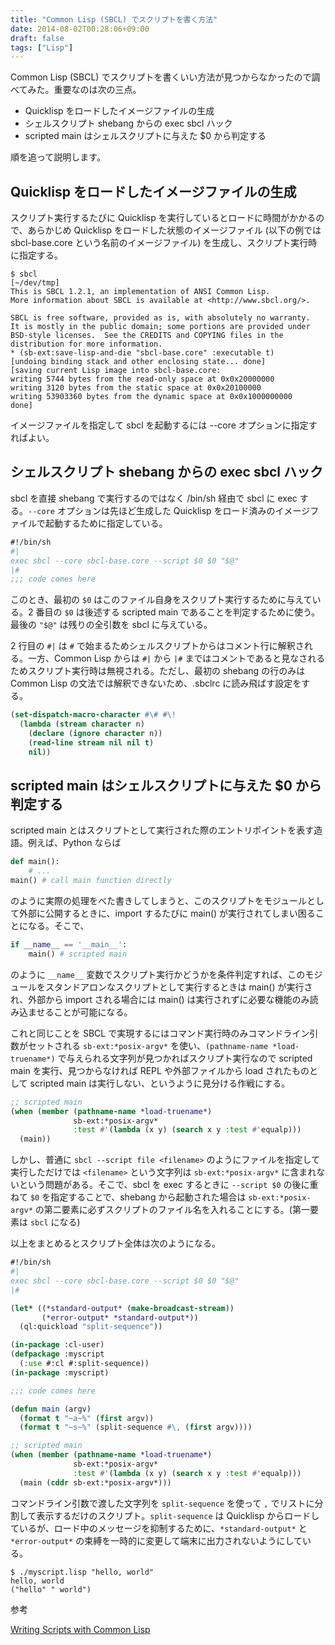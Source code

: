```yaml
---
title: "Common Lisp (SBCL) でスクリプトを書く方法"
date: 2014-08-02T00:28:06+09:00
draft: false
tags: ["Lisp"]
---
```

Common Lisp (SBCL) でスクリプトを書くいい方法が見つからなかったので調べてみた。重要なのは次の三点。

- Quicklisp をロードしたイメージファイルの生成
- シェルスクリプト shebang からの exec sbcl ハック
- scripted main はシェルスクリプトに与えた $0 から判定する

順を追って説明します。

## Quicklisp をロードしたイメージファイルの生成
スクリプト実行するたびに Quicklisp を実行しているとロードに時間がかかるので、あらかじめ Quicklisp をロードした状態のイメージファイル (以下の例では sbcl-base.core という名前のイメージファイル) を生成し、スクリプト実行時に指定する。

``` console
$ sbcl                                                                                                                                                                                                               [~/dev/tmp]
This is SBCL 1.2.1, an implementation of ANSI Common Lisp.
More information about SBCL is available at <http://www.sbcl.org/>.

SBCL is free software, provided as is, with absolutely no warranty.
It is mostly in the public domain; some portions are provided under
BSD-style licenses.  See the CREDITS and COPYING files in the
distribution for more information.
* (sb-ext:save-lisp-and-die "sbcl-base.core" :executable t)
[undoing binding stack and other enclosing state... done]
[saving current Lisp image into sbcl-base.core:
writing 5744 bytes from the read-only space at 0x0x20000000
writing 3120 bytes from the static space at 0x0x20100000
writing 53903360 bytes from the dynamic space at 0x0x1000000000
done]
```

イメージファイルを指定して sbcl を起動するには --core オプションに指定すればよい。

## シェルスクリプト shebang からの exec sbcl ハック
sbcl を直接 shebang で実行するのではなく /bin/sh 経由で sbcl に exec する。`--core` オプションは先ほど生成した Quicklisp をロード済みのイメージファイルで起動するために指定している。

``` cl
#!/bin/sh
#|
exec sbcl --core sbcl-base.core --script $0 $0 "$@"
|#
;;; code comes here
```

このとき、最初の `$0` はこのファイル自身をスクリプト実行するために与えている。2 番目の `$0` は後述する scripted main であることを判定するために使う。最後の `"$@"` は残りの全引数を sbcl に与えている。

2 行目の `#|` は `#` で始まるためシェルスクリプトからはコメント行に解釈される。一方、Common Lisp からは `#|` から `|#` まではコメントであると見なされるためスクリプト実行時は無視される。ただし、最初の shebang の行のみは Common Lisp の文法では解釈できないため、.sbclrc に読み飛ばす設定をする。

``` cl .sbclrc
(set-dispatch-macro-character #\# #\!
  (lambda (stream character n)
    (declare (ignore character n))
    (read-line stream nil nil t)
    nil))
```

## scripted main はシェルスクリプトに与えた $0 から判定する
scripted main とはスクリプトとして実行された際のエントリポイントを表す造語。例えば、Python ならば

``` python
def main():
    # ...
main() # call main function directly
```

のように実際の処理をべた書きしてしまうと、このスクリプトをモジュールとして外部に公開するときに、import するたびに main() が実行されてしまい困ることになる。そこで、

``` python
if __name__ == '__main__':
    main() # scripted main
```

のように `__name__` 変数でスクリプト実行かどうかを条件判定すれば、このモジュールをスタンドアロンなスクリプトとして実行するときは main() が実行され、外部から import される場合には main() は実行されずに必要な機能のみ読み込ませることが可能になる。

これと同じことを SBCL で実現するにはコマンド実行時のみコマンドライン引数がセットされる `sb-ext:*posix-argv*` を使い、`(pathname-name *load-truename*)` で与えられる文字列が見つかればスクリプト実行なので scripted main を実行、見つからなければ REPL や外部ファイルから load されたものとして scripted main は実行しない、というように見分ける作戦にする。

``` cl
;; scripted main
(when (member (pathname-name *load-truename*)
              sb-ext:*posix-argv*
              :test #'(lambda (x y) (search x y :test #'equalp)))
  (main))
```

しかし、普通に `sbcl --script file <filename>` のようにファイルを指定して実行しただけでは `<filename>` という文字列は `sb-ext:*posix-argv*` に含まれないという問題がある。そこで、sbcl を exec するときに `--script $0` の後に重ねて `$0` を指定することで、shebang から起動された場合は `sb-ext:*posix-argv*` の第二要素に必ずスクリプトのファイル名を入れることにする。(第一要素は `sbcl` になる)

以上をまとめるとスクリプト全体は次のようになる。

``` cl myscript.lisp
#!/bin/sh
#|
exec sbcl --core sbcl-base.core --script $0 $0 "$@"
|#

(let* ((*standard-output* (make-broadcast-stream))
       (*error-output* *standard-output*))
  (ql:quickload "split-sequence"))

(in-package :cl-user)
(defpackage :myscript
  (:use #:cl #:split-sequence))
(in-package :myscript)

;;; code comes here

(defun main (argv)
  (format t "~a~%" (first argv))
  (format t "~s~%" (split-sequence #\, (first argv))))

;; scripted main
(when (member (pathname-name *load-truename*)
              sb-ext:*posix-argv*
              :test #'(lambda (x y) (search x y :test #'equalp)))
  (main (cddr sb-ext:*posix-argv*)))
```

コマンドライン引数で渡した文字列を `split-sequence` を使って `,` でリストに分割して表示するだけのスクリプト。`split-sequence` は Quicklisp からロードしているが、ロード中のメッセージを抑制するために、`*standard-output*` と `*error-output*` の束縛を一時的に変更して端末に出力されないようにしている。

``` console
$ ./myscript.lisp "hello, world"
hello, world
("hello" " world")
```

参考

[Writing Scripts with Common Lisp](http://speely.wordpress.com/2010/11/27/writing-scripts-with-common-lisp/)
